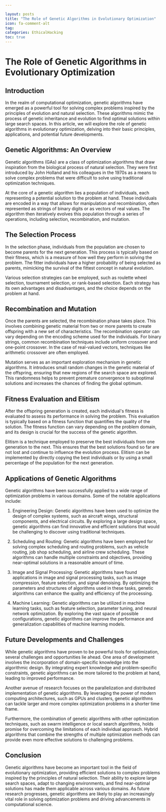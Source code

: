 ```yaml
---

layout: posts
title: "The Role of Genetic Algorithms in Evolutionary Optimization"
icon: fa-comment-alt
tag:      
categories: EthicalHacking
toc: true
---
```




# The Role of Genetic Algorithms in Evolutionary Optimization

## Introduction

In the realm of computational optimization, genetic algorithms have emerged as a powerful tool for solving complex problems inspired by the principles of evolution and natural selection. These algorithms mimic the process of genetic inheritance and evolution to find optimal solutions within large search spaces. In this article, we will explore the role of genetic algorithms in evolutionary optimization, delving into their basic principles, applications, and potential future developments.

## Genetic Algorithms: An Overview

Genetic algorithms (GAs) are a class of optimization algorithms that draw inspiration from the biological process of natural selection. They were first introduced by John Holland and his colleagues in the 1970s as a means to solve complex problems that were difficult to solve using traditional optimization techniques.

At the core of a genetic algorithm lies a population of individuals, each representing a potential solution to the problem at hand. These individuals are encoded in a way that allows for manipulation and recombination, often represented as strings of binary digits or as vectors of real values. The algorithm then iteratively evolves this population through a series of operations, including selection, recombination, and mutation.

## The Selection Process

In the selection phase, individuals from the population are chosen to become parents for the next generation. This process is typically based on their fitness, which is a measure of how well they perform in solving the problem. The fitter individuals have a higher probability of being selected as parents, mimicking the survival of the fittest concept in natural evolution.

Various selection strategies can be employed, such as roulette wheel selection, tournament selection, or rank-based selection. Each strategy has its own advantages and disadvantages, and the choice depends on the problem at hand.

## Recombination and Mutation

Once the parents are selected, the recombination phase takes place. This involves combining genetic material from two or more parents to create offspring with a new set of characteristics. The recombination operator can vary depending on the encoding scheme used for the individuals. For binary strings, common recombination techniques include uniform crossover and one-point crossover. In the case of real-valued vectors, techniques like arithmetic crossover are often employed.

Mutation serves as an important exploration mechanism in genetic algorithms. It introduces small random changes in the genetic material of the offspring, ensuring that new regions of the search space are explored. This randomness helps to prevent premature convergence to suboptimal solutions and increases the chances of finding the global optimum.

## Fitness Evaluation and Elitism

After the offspring generation is created, each individual's fitness is evaluated to assess its performance in solving the problem. This evaluation is typically based on a fitness function that quantifies the quality of the solution. The fitness function can vary depending on the problem domain, and its design is crucial for the success of the genetic algorithm.

Elitism is a technique employed to preserve the best individuals from one generation to the next. This ensures that the best solutions found so far are not lost and continue to influence the evolution process. Elitism can be implemented by directly copying the best individuals or by using a small percentage of the population for the next generation.

## Applications of Genetic Algorithms

Genetic algorithms have been successfully applied to a wide range of optimization problems in various domains. Some of the notable applications include:

1. Engineering Design: Genetic algorithms have been used to optimize the design of complex systems, such as aircraft wings, structural components, and electrical circuits. By exploring a large design space, genetic algorithms can find innovative and efficient solutions that would be challenging to discover using traditional techniques.

2. Scheduling and Routing: Genetic algorithms have been employed for solving complex scheduling and routing problems, such as vehicle routing, job shop scheduling, and airline crew scheduling. These algorithms can handle multiple constraints and objectives, providing near-optimal solutions in a reasonable amount of time.

3. Image and Signal Processing: Genetic algorithms have found applications in image and signal processing tasks, such as image compression, feature selection, and signal denoising. By optimizing the parameters and structures of algorithms used in these tasks, genetic algorithms can enhance the quality and efficiency of the processing.

4. Machine Learning: Genetic algorithms can be utilized in machine learning tasks, such as feature selection, parameter tuning, and neural network optimization. By exploring the vast space of possible configurations, genetic algorithms can improve the performance and generalization capabilities of machine learning models.

## Future Developments and Challenges

While genetic algorithms have proven to be powerful tools for optimization, several challenges and opportunities lie ahead. One area of development involves the incorporation of domain-specific knowledge into the algorithmic design. By integrating expert knowledge and problem-specific constraints, genetic algorithms can be more tailored to the problem at hand, leading to improved performance.

Another avenue of research focuses on the parallelization and distributed implementation of genetic algorithms. By leveraging the power of modern computing architectures, such as GPUs and clusters, genetic algorithms can tackle larger and more complex optimization problems in a shorter time frame.

Furthermore, the combination of genetic algorithms with other optimization techniques, such as swarm intelligence or local search algorithms, holds promise for overcoming the limitations of each individual approach. Hybrid algorithms that combine the strengths of multiple optimization methods can provide even more effective solutions to challenging problems.

## Conclusion

Genetic algorithms have become an important tool in the field of evolutionary optimization, providing efficient solutions to complex problems inspired by the principles of natural selection. Their ability to explore large search spaces, adapt to changing environments, and find near-optimal solutions has made them applicable across various domains. As future research progresses, genetic algorithms are likely to play an increasingly vital role in solving optimization problems and driving advancements in computational science.
